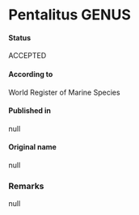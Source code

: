 Pentalitus GENUS
=======

#### Status
ACCEPTED

#### According to
World Register of Marine Species

#### Published in
null

#### Original name
null

### Remarks
null